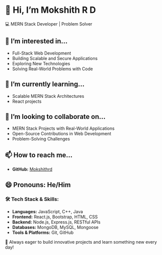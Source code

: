 # 👋 Hi, I’m Mokshith R D  
💻 MERN Stack Developer | Problem Solver   

## 👀 I’m interested in...  
- Full-Stack Web Development  
- Building Scalable and Secure Applications  
- Exploring New Technologies  
- Solving Real-World Problems with Code  

## 🌱 I’m currently learning...   
- Scalable MERN Stack Architectures  
- React projects  

## 💞️ I’m looking to collaborate on...  
- MERN Stack Projects with Real-World Applications  
- Open-Source Contributions in Web Development  
- Problem-Solving Challenges   

## 📫 How to reach me...  
- **GitHub:** [Mokshithrd](https://github.com/Mokshithrd)  
 

## 😄 Pronouns: He/Him  
  

### 🛠️ Tech Stack & Skills:  
- **Languages:** JavaScript, C++, Java  
- **Frontend:** React.js, Bootstrap, HTML, CSS  
- **Backend:** Node.js, Express.js, RESTful APIs  
- **Databases:** MongoDB, MySQL, Mongoose  
- **Tools & Platforms:** Git, GitHub  

🚀 Always eager to build innovative projects and learn something new every day!  

